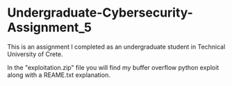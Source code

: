 # Undergraduate-Cybersecurity-Assignment_5
This is an assignment I completed as an undergraduate student in Technical University of Crete.

In the "exploitation.zip" file you will find my buffer overflow python exploit along with a REAME.txt explanation.
